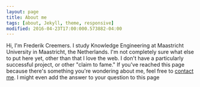 ```yaml
---
layout: page
title: About me
tags: [about, Jekyll, theme, responsive]
modified: 2016-04-23T17:00:000.573882-04:00
---
```


Hi, I'm Frederik Creemers. I study Knowledge Engineering at Maastricht University in Maastricht, the Netherlands. I'm not completely sure what else to put here yet, other than that I love the web. I don't have a particularly successful project, or other "claim to fame." If you've reached this page because there's something you're wondering about me, feel free to <a href="mailto:frederikcreemers@gmail.com">contact me</a>. I might even add the answer to your question to this page
